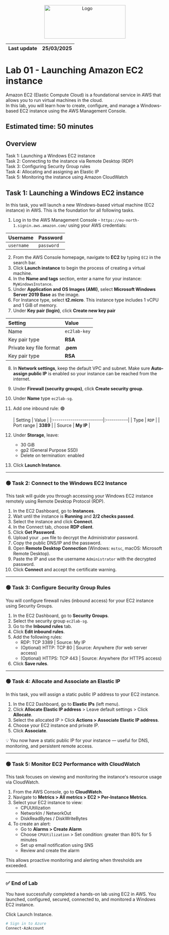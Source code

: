 <p align="center">
  <img src="https://upload.wikimedia.org/wikipedia/commons/8/89/John_bryce_logo.jpg" alt="Logo" width="259" height="107">
</p>  

| Last update | 25/03/2025  |
|-------------|-------------|

# Lab 01 - Launching Amazon EC2 instance  
Amazon EC2 (Elastic Compute Cloud) is a foundational service in AWS that allows you to run virtual machines in the cloud.   
In this lab, you will learn how to create, configure, and manage a Windows-based EC2 instance using the AWS Management Console.

## Estimated time: 50 minutes
## Overview
Task 1: Launching a Windows EC2 instance  
Task 2: Connecting to the instance via Remote Desktop (RDP)  
Task 3: Configuring Security Group rules  
Task 4: Allocating and assigning an Elastic IP  
Task 5: Monitoring the instance using Amazon CloudWatch

## Task 1: Launching a Windows EC2 instance  
In this task, you will launch a new Windows-based virtual machine (EC2 instance) in AWS. This is the foundation for all following tasks.  
1. Log in to the AWS Management Console - `https://eu-north-1.signin.aws.amazon.com/` using your AWS credentials:
 
| Username   | Password   |
|------------|------------|
| `username` | `password` |

2. From the AWS Console homepage, navigate to **EC2** by typing `EC2` in the search bar.
3. Click **Launch instance** to begin the process of creating a virtual machine.  
4. In the **Name and tags** section, enter a name for your instance: `MyWindowsInstance`.
5. Under **Application and OS Images (AMI)**, select **Microsoft Windows Server 2019 Base** as the image.
6. For Instance type, select **t2.micro**. This instance type includes 1 vCPU and 1 GiB of memory.
7. Under **Key pair (login)**, click **Create new key pair**
     
| Setting                  | Value      |
|:-------------------------|:-----------|
| Name                     | `ec2lab-key` |
| Key pair type            | **RSA**        |
| Private key file format  | **.pem**       |
| Key pair type            | **RSA**        |

8. In **Network settings**, keep the default VPC and subnet.
   Make sure **Auto-assign public IP** is enabled so your instance can be reached from the internet.
9. Under **Firewall (security groups)**, click **Create security group**.
10. Under **Name** type `ec2lab-sg`.
11. Add one inbound rule: 🟢

    | Setting                  | Value      |
|:-------------------------|:-----------|
| Type                     | `RDP` |
| Port range            | **3389**        |
| Source  | **My IP**       |

12. Under **Storage**, leave:
    - 30 GiB
    - gp2 (General Purpose SSD)
    - Delete on termination: enabled
13. Click **Launch Instance**.

---

### 🟢 Task 2: Connect to the Windows EC2 Instance

This task will guide you through accessing your Windows EC2 instance remotely using Remote Desktop Protocol (RDP).

1. In the EC2 Dashboard, go to **Instances**.
2. Wait until the instance is **Running** and **2/2 checks passed**.
3. Select the instance and click **Connect**.
4. In the Connect tab, choose **RDP client**.
5. Click **Get Password**.
6. Upload your `.pem` file to decrypt the Administrator password.
7. Copy the public DNS/IP and the password.
8. Open **Remote Desktop Connection** (Windows: `mstsc`, macOS: Microsoft Remote Desktop).
9. Paste the IP and use the username `Administrator` with the decrypted password.
10. Click **Connect** and accept the certificate warning.

---

### 🟢 Task 3: Configure Security Group Rules

You will configure firewall rules (inbound access) for your EC2 instance using Security Groups.

1. In the EC2 Dashboard, go to **Security Groups**.
2. Select the security group `ec2lab-sg`.
3. Go to the **Inbound rules** tab.
4. Click **Edit inbound rules**.
5. Add the following rules:
   - RDP: TCP 3389 | Source: My IP
   - (Optional) HTTP: TCP 80 | Source: Anywhere (for web server access)
   - (Optional) HTTPS: TCP 443 | Source: Anywhere (for HTTPS access)
6. Click **Save rules**.

---

### 🟢 Task 4: Allocate and Associate an Elastic IP

In this task, you will assign a static public IP address to your EC2 instance.

1. In the EC2 Dashboard, go to **Elastic IPs** (left menu).
2. Click **Allocate Elastic IP address** > Leave default settings > Click **Allocate**.
3. Select the allocated IP > Click **Actions > Associate Elastic IP address**.
4. Choose your EC2 instance and private IP.
5. Click **Associate**.

💡 You now have a static public IP for your instance — useful for DNS, monitoring, and persistent remote access.

---

### 🟢 Task 5: Monitor EC2 Performance with CloudWatch

This task focuses on viewing and monitoring the instance's resource usage via CloudWatch.

1. From the AWS Console, go to **CloudWatch**.
2. Navigate to **Metrics > All metrics > EC2 > Per-Instance Metrics**.
3. Select your EC2 instance to view:
   - CPUUtilization
   - NetworkIn / NetworkOut
   - DiskReadBytes / DiskWriteBytes
4. To create an alert:
   - Go to **Alarms > Create Alarm**
   - Choose `CPUUtilization` > Set condition: greater than 80% for 5 minutes
   - Set up email notification using SNS
   - Review and create the alarm

This allows proactive monitoring and alerting when thresholds are exceeded.

---

### ✅ End of Lab

You have successfully completed a hands-on lab using EC2 in AWS. You launched, configured, secured, connected to, and monitored a Windows EC2 instance.

Click Launch Instance.
```powershell
# Sign in to Azure
Connect-AzAccount
